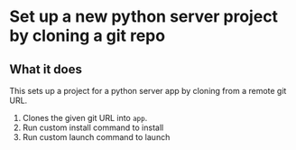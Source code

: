 # Set up a new python server project by cloning a git repo

## What it does

This sets up a project for a python server app by cloning from a remote git URL.

1. Clones the given git URL into `app`.
2. Run custom install command to install
3. Run custom launch command to launch
